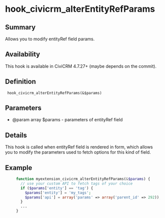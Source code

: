 # hook_civicrm_alterEntityRefParams

## Summary

Allows you to modify entityRef field params.

## Availability

This hook is available in CiviCRM 4.7.27+ (maybe depends on the commit).

## Definition

     hook_civicrm_alterEntityRefParams(&$params)

## Parameters

-   @param array $params - parameters of entityRef field

## Details

 This hook is called when entityRef field is rendered in form, which allows you to modify the parameters used to fetch options for this kind of field.


## Example

```php
     function myextension_civicrm_alterEntityRefParams(&$params) {
       // use your custom API to fetch tags of your choice
       if ($params['entity'] == 'tag') {
         $params['entity'] = 'my_tags';
         $params['api'] = array('params' => array('parent_id' => 292));
       }
       ...
     }
```
